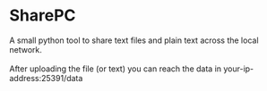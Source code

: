 # SharePC

A small python tool to share text files and plain text across the local network.<br><br>
After uploading the file (or text) you can reach the data in your-ip-address:25391/data
